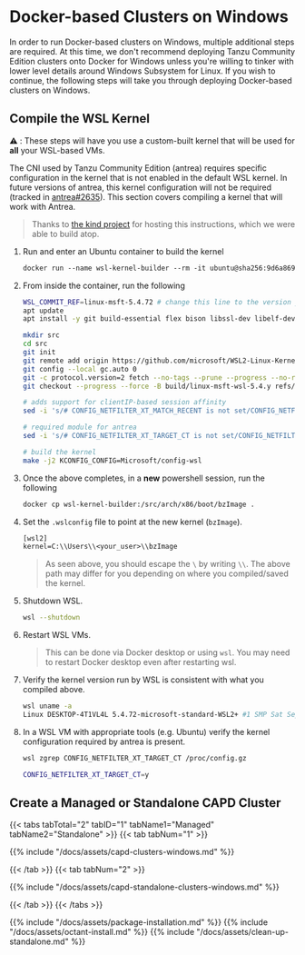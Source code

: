 # Docker-based Clusters on Windows

In order to run Docker-based clusters on Windows, multiple additional steps are
required. At this time, we don't recommend deploying Tanzu Community Edition clusters onto Docker
for Windows unless you're willing to tinker with lower level details around
Windows Subsystem for Linux. If you wish to continue, the following steps will
take you through deploying Docker-based clusters on Windows.

## Compile the WSL Kernel

⚠️ : These steps will have you use a custom-built kernel that will be used for
**all** your WSL-based VMs.

The CNI used by Tanzu Community Edition (antrea) requires specific configuration in the kernel that
is not enabled in the default WSL kernel. In future versions of antrea, this
kernel configuration will not be required (tracked in
[antrea#2635](https://github.com/antrea-io/antrea/issues/2635)). This section
covers compiling a kernel that will work with Antrea.

  > Thanks to [the kind
  > project](https://kind.sigs.k8s.io/docs/user/using-wsl2/) for hosting this
  > instructions, which we were able to build atop.

1. Run and enter an Ubuntu container to build the kernel

    ```txt
    docker run --name wsl-kernel-builder --rm -it ubuntu@sha256:9d6a8699fb5c9c39cf08a0871bd6219f0400981c570894cd8cbea30d3424a31f bash
    ```

1. From inside the container, run the following

    ```sh
    WSL_COMMIT_REF=linux-msft-5.4.72 # change this line to the version you want to build
    apt update
    apt install -y git build-essential flex bison libssl-dev libelf-dev bc

    mkdir src
    cd src
    git init
    git remote add origin https://github.com/microsoft/WSL2-Linux-Kernel.git
    git config --local gc.auto 0
    git -c protocol.version=2 fetch --no-tags --prune --progress --no-recurse-submodules --depth=1 origin +${WSL_COMMIT_REF}:refs/remotes/origin/build/linux-msft-wsl-5.4.y
    git checkout --progress --force -B build/linux-msft-wsl-5.4.y refs/remotes/origin/build/linux-msft-wsl-5.4.y

    # adds support for clientIP-based session affinity
    sed -i 's/# CONFIG_NETFILTER_XT_MATCH_RECENT is not set/CONFIG_NETFILTER_XT_MATCH_RECENT=y/' Microsoft/config-wsl

    # required module for antrea
    sed -i 's/# CONFIG_NETFILTER_XT_TARGET_CT is not set/CONFIG_NETFILTER_XT_TARGET_CT=y/' Microsoft/config-wsl

    # build the kernel
    make -j2 KCONFIG_CONFIG=Microsoft/config-wsl
    ```

1. Once the above completes, in a **new** powershell session, run the following

    ```sh
    docker cp wsl-kernel-builder:/src/arch/x86/boot/bzImage .
    ```

1. Set the `.wslconfig` file to point at the new kernel (`bzImage`).

    ```txt
    [wsl2]
    kernel=C:\\Users\\<your_user>\\bzImage
    ```

    > As seen above, you should escape the `\` by writing `\\`.
    > The above path may differ for you depending on where you compiled/saved
    > the kernel.

1. Shutdown WSL.

    ```sh
    wsl --shutdown
    ```

1. Restart WSL VMs.

    > This can be done via Docker desktop or using `wsl`.
    > You may need to restart Docker desktop even after restarting wsl.

1. Verify the kernel version run by WSL is consistent with what you compiled
   above.

    ```sh
    wsl uname -a
    Linux DESKTOP-4T1VL4L 5.4.72-microsoft-standard-WSL2+ #1 SMP Sat Sep 11 16:50:20 UTC 2021 x86_64 Linux
    ```

1. In a WSL VM with appropriate tools (e.g. Ubuntu) verify the kernel
   configuration required by antrea is present.

    ```sh
    wsl zgrep CONFIG_NETFILTER_XT_TARGET_CT /proc/config.gz

    CONFIG_NETFILTER_XT_TARGET_CT=y
    ```

## Create a Managed or Standalone CAPD Cluster

{{< tabs tabTotal="2" tabID="1" tabName1="Managed" tabName2="Standalone" >}}
{{< tab tabNum="1" >}}

{{% include "/docs/assets/capd-clusters-windows.md" %}}

{{< /tab >}}
{{< tab tabNum="2" >}}

{{% include "/docs/assets/capd-standalone-clusters-windows.md" %}}

{{< /tab >}}
{{< /tabs >}}

{{% include "/docs/assets/package-installation.md" %}}
{{% include "/docs/assets/octant-install.md" %}}
{{% include "/docs/assets/clean-up-standalone.md" %}}

